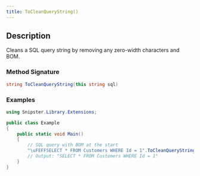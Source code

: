```yaml
---
title: ToCleanQueryString()
---
```


## Description
Cleans a SQL query string by removing any zero-width characters and BOM.

### Method Signature

```csharp
string ToCleanQueryString(this string sql)
```
### Examples

```csharp
using Snipster.Library.Extensions;

public class Example
{
    public static void Main()
    {
        // SQL query with BOM at the start
        "\uFEFFSELECT * FROM Customers WHERE Id = 1".ToCleanQueryString();
        // Output: "SELECT * FROM Customers WHERE Id = 1"
    }
}
```